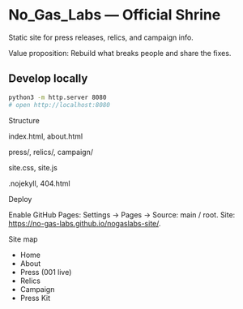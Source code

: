 # No_Gas_Labs — Official Shrine

Static site for press releases, relics, and campaign info.

Value proposition: Rebuild what breaks people and share the fixes.

## Develop locally
```bash
python3 -m http.server 8080
# open http://localhost:8080
```

Structure

index.html, about.html

press/, relics/, campaign/

site.css, site.js

.nojekyll, 404.html

Deploy

Enable GitHub Pages: Settings → Pages → Source: main / root.
Site: https://no-gas-labs.github.io/nogaslabs-site/.

Site map
- Home
- About
- Press (001 live)
- Relics
- Campaign
- Press Kit
